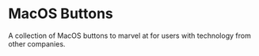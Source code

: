 # MacOS Buttons

A collection of MacOS buttons to marvel at for users with technology from other companies.

